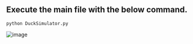 ## Execute the main file with the below command.
 ```python3
python DuckSimulator.py
 ```  
![image](https://github.com/rebuild-123/Python-Head-First-Design-Patterns/blob/main/pictures_for_README/combining_composite.png)